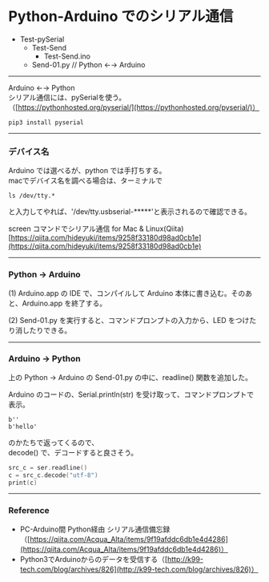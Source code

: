 # Python-Arduino でのシリアル通信  

- Test-pySerial  
  - Test-Send  
    - Test-Send.ino  
  - Send-01.py // Python ←→ Arduino  


---  


Arduino ←→ Python  
シリアル通信には、pySerialを使う。  
（[https://pythonhosted.org/pyserial/](https://pythonhosted.org/pyserial/)）  

```
pip3 install pyserial
```


---  


### デバイス名  

Arduino では選べるが、python では手打ちする。  
macでデバイス名を調べる場合は、ターミナルで  
```
ls /dev/tty.*  
```
と入力してやれば、'/dev/tty.usbserial-*****'と表示されるので確認できる。  

screen コマンドでシリアル通信 for Mac & Linux(Qiita)  
[https://qiita.com/hideyuki/items/9258f33180d98ad0cb1e](https://qiita.com/hideyuki/items/9258f33180d98ad0cb1e)  


---  


### Python → Arduino  

(1) Arduino.app の IDE で、コンパイルして Arduino 本体に書き込む。そのあと、Arduino.app を終了する。  

(2) Send-01.py を実行すると、コマンドプロンプトの入力から、LED をつけたり消したりできる。  



---  


### Arduino → Python  

上の Python → Arduino の Send-01.py の中に、readline() 関数を追加した。  

Arduino のコードの、Serial.println(str) を受け取って、コマンドプロンプトで表示。  

```
b''
b'hello'
```
のかたちで返ってくるので、  
decode() で、デコードすると良さそう。  
```cpp
src_c = ser.readline()
c = src_c.decode("utf-8")
print(c)
```


---  


### Reference  

- PC-Arduino間 Python経由 シリアル通信備忘録（[https://qiita.com/Acqua_Alta/items/9f19afddc6db1e4d4286](https://qiita.com/Acqua_Alta/items/9f19afddc6db1e4d4286)）  
- Python3でArduinoからのデータを受信する（[http://k99-tech.com/blog/archives/826](http://k99-tech.com/blog/archives/826)）  
